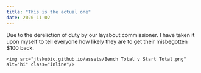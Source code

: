 ```yaml
---
title: "This is the actual one"
date: 2020-11-02
---
```


Due to the dereliction of duty by our layabout commissioner. I have taken it upon myself to tell everyone how likely they are to get their misbegotten $100 back.



```
<img src="jtskubic.github.io/assets/Bench Total v Start Total.png" alt="hi" class="inline"/>
```

